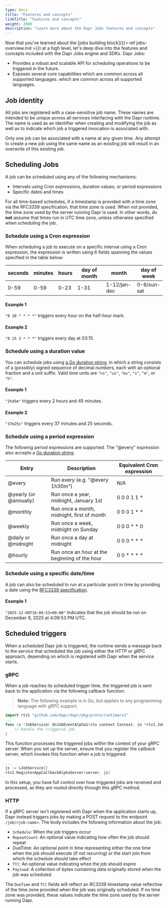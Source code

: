 ```yaml
---
type: docs
title: "Features and concepts"
linkTitle: "Features and concepts"
weight: 2000
description: "Learn more about the Dapr Jobs features and concepts"
---
```


Now that you've learned about the [jobs building block]({{< ref jobs-overview.md >}}) at a high level, let's deep dive 
into the features and concepts included with the Dapr Jobs engine and SDKs. Dapr Jobs:
- Provides a robust and scalable API for scheduling operations to be triggered in the future.
- Exposes several core capabilities which are common across all supported languages.
which are common across all supported languages.



## Job identity

All jobs are registered with a case-sensitive job name. These names are intended to be unique across all services 
interfacing with the Dapr runtime. The name is used as an identifier when creating and modifying the job as well as 
to indicate which job a triggered invocation is associated with.

Only one job can be associated with a name at any given time. Any attempt to create a new job using the same name
as an existing job will result in an overwrite of this existing job.

## Scheduling Jobs
A job can be scheduled using any of the following mechanisms:
- Intervals using Cron expressions, duration values, or period expressions
- Specific dates and times

For all time-based schedules, if a timestamp is provided with a time zone via the RFC3339 specification, that 
time zone is used. When not provided, the time zone used by the server running Dapr is used. 
In other words, do **not** assume that times run in UTC time zone, unless otherwise specified when scheduling
the job.

### Schedule using a Cron expression
When scheduling a job to execute on a specific interval using a Cron expression, the expression is written using 6
fields spanning the values specified in the table below:

| seconds | minutes | hours | day of month | month | day of week |
| -- | -- | -- | -- | -- | -- |
| 0-59 | 0-59 | 0-23 | 1-31 | 1-12/jan-dec | 0-6/sun-sat |

#### Example 1
`"0 30 * * * *"` triggers every hour on the half-hour mark.

#### Example 2
`"0 15 3 * * *"` triggers every day at 03:15.

### Schedule using a duration value
You can schedule jobs using [a Go duration string](https://pkg.go.dev/time#ParseDuration), in which
a string consists of a (possibly) signed sequence of decimal numbers, each with an optional fraction and a unit suffix. 
Valid time units are `"ns"`, `"us"`, `"ms"`, `"s"`, `"m"`, or `"h"`.

#### Example 1
`"2h45m"` triggers every 2 hours and 45 minutes.

#### Example 2
`"37m25s"` triggers every 37 minutes and 25 seconds.

### Schedule using a period expression
The following period expressions are supported. The "@every" expression also accepts a [Go duration string](https://pkg.go.dev/time#ParseDuration).

| Entry | Description | Equivalent Cron expression |
| -- | -- | -- |
| @every | Run every (e.g. "@every 1h30m") | N/A |
| @yearly (or @annually) | Run once a year, midnight, January 1st | 0 0 0 1 1 * |
| @monthly | Run once a month, midnight, first of month | 0 0 0 1 * * |
| @weekly | Run once a week, midnight on Sunday | 0 0 0 * * 0 |
| @daily or @midnight | Run once a day at midnight | 0 0 0 * * * |
| @hourly | Run once an hour at the beginning of the hour | 0 0 * * * * |

### Schedule using a specific date/time
A job can also be scheduled to run at a particular point in time by providing a date using the 
[RFC3339 specification](https://www.rfc-editor.org/rfc/rfc3339).

#### Example 1
`"2025-12-09T16:09:53+00:00"` Indicates that the job should be run on December 9, 2025 at 4:09:53 PM UTC.

## Scheduled triggers
When a scheduled Dapr job is triggered, the runtime sends a message back to the service that scheduled the job using
either the HTTP or gRPC approach, depending on which is registered with Dapr when the service starts.

### gRPC
When a job reaches its scheduled trigger time, the triggered job is sent back to the application via the following
callback function:

> **Note:** The following example is in Go, but applies to any programming language with gRPC support.

```go
import rtv1 "github.com/dapr/dapr/pkg/proto/runtime/v1"
...
func (s *JobService) OnJobEventAlpha1(ctx context.Context, in *rtv1.JobEventRequest) (*rtv1.JobEventResponse, error) {
    // Handle the triggered job
}
```

This function processes the triggered jobs within the context of your gRPC server. When you set up the server, ensure that
you register the callback server, which invokes this function when a job is triggered:

```go
...
js := &JobService{}
rtv1.RegisterAppCallbackAlphaServer(server, js)
```

In this setup, you have full control over how triggered jobs are received and processed, as they are routed directly
through this gRPC method.

### HTTP
If a gRPC server isn't registered with Dapr when the application starts up, Dapr instead triggers jobs by making a 
POST request to the endpoint `/job/<job-name>`. The body includes the following information about the job:
- `Schedule`: When the job triggers occur
- `RepeatCount`: An optional value indicating how often the job should repeat
- DueTime: An optional point in time representing either the one time when the job should execute (if not recurring)
or the start join from which the schedule should take effect
- `Ttl`: An optional value indicating when the job should expire
- `Payload`: A collection of bytes containing data originally stored when the job was scheduled

The `DueTime` and `Ttl` fields will reflect an RC3339 timestamp value reflective of the time zone provided when the job was
originally scheduled. If no time zone was provided, these values indicate the time zone used by the server running
Dapr.